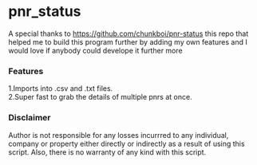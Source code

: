 # pnr_status

A special thanks to https://github.com/chunkboi/pnr-status this repo that helped me to build this program further by adding my own features and I would love if anybody could develope it further more 

### Features
1.Imports into .csv and .txt files.
<br>
2.Super fast to grab the details of multiple pnrs at once.

### Disclaimer
Author is not responsible for any losses incurrred to any individual, company or property either directly or indirectly as a result of using this script. Also, there is no warranty of any kind with this script.

